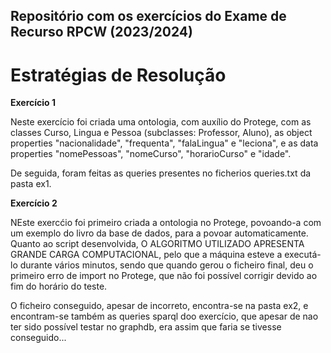## Repositório com os exercícios do Exame de Recurso RPCW (2023/2024)
# Estratégias de Resolução

**Exercício 1**

Neste exercício foi criada uma ontologia, com auxílio do Protege, com as classes Curso, Lingua e Pessoa (subclasses: Professor, Aluno), as object properties "nacionalidade", "frequenta", "falaLingua" e "leciona", e as data properties "nomePessoas", "nomeCurso", "horarioCurso" e "idade".

De seguida, foram feitas as queries presentes no ficherios queries.txt da pasta ex1.

**Exercício 2**

NEste exercćio foi primeiro criada a ontologia no Protege, povoando-a com um exemplo do livro da base de dados, para a povoar automaticamente. Quanto ao script desenvolvida, O ALGORITMO UTILIZADO APRESENTA GRANDE CARGA COMPUTACIONAL, pelo que a máquina esteve a executá-lo durante vários minutos, sendo que quando gerou o ficheiro final, deu o primeiro erro de import no Protege, que não foi possível corrigir devido ao fim do horário do teste.

O ficheiro conseguido, apesar de incorreto, encontra-se na pasta ex2, e encontram-se também as queries sparql doo exercício, que apesar de nao ter sido possível testar no graphdb, era assim que faria se tivesse conseguido...